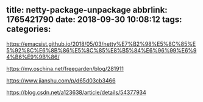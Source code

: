 title: netty-package-unpackage
abbrlink: 1765421790
date: 2018-09-30 10:08:12
tags:
categories:
---
https://emacsist.github.io/2018/05/03/netty%E7%B2%98%E5%8C%85%E5%92%8C%E6%8B%86%E5%8C%85%E8%B5%84%E6%96%99%E6%94%B6%E9%9B%86/

https://my.oschina.net/freegarden/blog/281911

https://www.jianshu.com/p/d65d03cb3466

https://blog.csdn.net/a123638/article/details/54377934